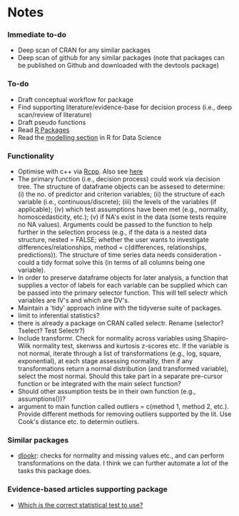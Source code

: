 Notes
=====

### Immediate to-do
- Deep scan of CRAN for any similar packages
- Deep scan of github for any similar packages (note that packages can be published on Github and downloaded with the devtools package)

### To-do
- Draft conceptual workflow for package
- Find supporting literature/evidence-base for decision process (i.e., deep scan/review of literature)
- Draft pseudo functions
- Read [R Packages](http://r-pkgs.had.co.nz/)
- Read the [modelling section](http://r4ds.had.co.nz/model-intro.html) in R for Data Science

### Functionality
- Optimise with c++ via [Rcpp](http://www.rcpp.org/). Also see [here](http://adv-r.had.co.nz/Rcpp.html)
- The primary function (i.e., decision process) could work via decision tree. The structure of dataframe objects can be assesed to determine: (i) the no. of predictor and criterion variables; (ii) the structure of each variable (i.e., continuous/discrete); (iii) the levels of the variables (if applicable); (iv) which test assumptions have been met (e.g., normality, homoscedasticity, etc.); (v) if NA's exist in the data (some tests require no NA values). Arguments could be passed to the function to help further in the selection process (e.g., if the data is a nested data structure, nested = FALSE; whether the user wants to investigate differences/relationships, method = c(differences, relationships, predictions)). The structure of time series data needs consideration - could a tidy format solve this (in terms of all columns being one variable).
- In order to preserve dataframe objects for later analysis, a function that supplies a vector of labels for each variable can be supplied which can be passed into the primary selector function. This will tell selectr which variables are IV's and which are DV's.
- Maintain a 'tidy' approach inline with the tidyverse suite of packages.
- limit to inferential statistics?
- there is already a package on CRAN called selectr. Rename (selector? Tselect? Test Selectr?)
- Include transformr. Check for normality across variables using Shapiro-Wilk normality test, skenwss and kurtosis z-scores etc. If the variable is not normal, iterate through a list of transformations (e.g., log, square, exponential), at each stage assessing normality, then if any transformations return a normal distribution (and transformed variable), select the most normal. Should this take part in a separate pre-cursor function or be integrated with the main select function? 
- Should other assumption tests be in their own function (e.g., assumptions())?
- argument to main function called outliers = c(method 1, method 2, etc.). Provide different methods for removing outliers supported by the lit. Use Cook's distance etc. to determin outliers.

### Similar packages
- [dlookr](https://github.com/choonghyunryu/dlookr): checks for normality and missing values etc., and can perform transformations on the data. I think we can further automate a lot of the tasks this package does.

### Evidence-based articles supporting package
- [Which is the correct statistical test to use?](https://www.sciencedirect.com/science/article/pii/S0266435607004378)